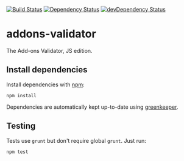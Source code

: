 [![Build Status](https://travis-ci.org/mozilla/addons-validator.svg?branch=master)](https://travis-ci.org/mozilla/addons-validator)
[![Dependency Status](https://david-dm.org/mozilla/addons-validator.svg)](https://david-dm.org/mozilla/addons-validator)
[![devDependency Status](https://david-dm.org/mozilla/addons-validator/dev-status.svg)](https://david-dm.org/mozilla/addons-validator#info=devDependencies)

# addons-validator

The Add-ons Validator, JS edition.

## Install dependencies

Install dependencies with [npm](http://nodejs.org/):

```
npm install
```

Dependencies are automatically kept up-to-date using [greenkeeper](http://greenkeeper.io/).

## Testing

Tests use `grunt` but don't require global `grunt`. Just run:

```
npm test
```
